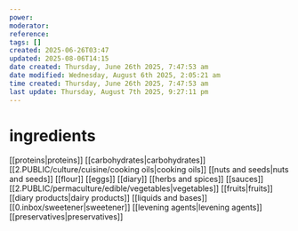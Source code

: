 ```yaml
---
power: 
moderator: 
reference: 
tags: []
created: 2025-06-26T03:47
updated: 2025-08-06T14:15
date created: Thursday, June 26th 2025, 7:47:53 am
date modified: Wednesday, August 6th 2025, 2:05:21 am
time created: Thursday, June 26th 2025, 7:47:53 am
last update: Thursday, August 7th 2025, 9:27:11 pm
---
```

# ingredients
[[proteins|proteins]]
[[carbohydrates|carbohydrates]]
[[2.PUBLIC/culture/cuisine/cooking oils|cooking oils]]
[[nuts and seeds|nuts and seeds]]
[[flour]]
[[eggs]]
[[diary]]
[[herbs and spices]]
[[sauces]]
[[2.PUBLIC/permaculture/edible/vegetables|vegetables]]
[[fruits|fruits]]
[[diary products|dairy products]]
[[liquids and bases]]
[[0.inbox/sweetener|sweetener]]
[[levening agents|levening agents]]
[[preservatives|preservatives]]

